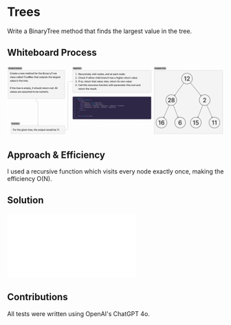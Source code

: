 # Trees

Write a BinaryTree method that finds the largest value in the tree.

## Whiteboard Process

![Whiteboard](./find-max.png)

## Approach & Efficiency

I used a recursive function which visits every node exactly once, making the efficiency O(N).

## Solution

![Code](./index.js)

## Contributions

All tests were written using OpenAI's ChatGPT 4o.

